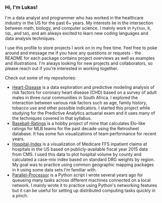 ### Hi, I'm Lukas!

I'm a data analyst and programmer who has worked in the healthcare industry in the US for the past 6+ years. My interests lie in the intersection between math, biology, and computer science. I mainly work in `Python`, `R`, `SQL`, and `SAS`, and am always excited to learn new coding languages and data analysis techniques.

I use this profile to store projects I work on in my free time. Feel free to poke around and message me if you have any questions or requests - the README for each package contains project overviews as well as examples and illustrations. I'm always looking for new projects and collaborators, so please reach out if you're interested in working together.

Check out some of my repositories:
- [Heart-Disease](https://github.com/lukas-owens/Heart-Disease) is a data exploration and predictive modeling analysis of risk factors for coronary heart disease (CHD) based on a survey of adult males in three rural communities in South Africa. I explored the interaction between various risk factors such as age, family history, tobacco use and other possible indicators. I started this project while studying for the Predictive Analytics actuarial exam and it uses many of the techniques covered in that syllabus.
- [Baseball-Ratings](https://github.com/lukas-owens/Baseball-Ratings) is a hobby project of mine that calculates Elo-like ratings for MLB teams for the past decade using the Retrosheet database. It has some fun visualizations of team performance for recent years.
- [Hospital-Index](https://github.com/lukas-owens/Hospital-Index) is a visualization of Medicare FFS inpatient claims at hospitals in the US based on publicly-available fiscal year 2015 data from CMS. I used this data to plot hospital volume by county and calculated a case-mix index based on standard DRG weights by region. My goal was to practice using common geographic mapping packages in `R` using some data sets I'm familiar with.
- [Parallel-Processor](https://github.com/lukas-owens/Parallel-Processor) is a Python script I wrote several years ago for queueing many tasks across different machines connected on a local network. I mainly wrote it to practice using Python's networking features but it can be useful for setting up distributed computing tasks quickly in a pinch.
